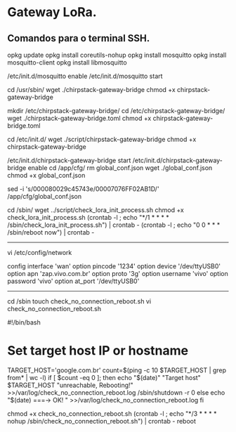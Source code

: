 # Gateway LoRa.

## Comandos para o terminal SSH.

opkg update
opkg install coreutils-nohup
opkg install mosquitto
opkg install mosquitto-client
opkg install libmosquitto

/etc/init.d/mosquitto enable
/etc/init.d/mosquitto start

cd /usr/sbin/
wget ./chirpstack-gateway-bridge
chmod +x chirpstack-gateway-bridge

mkdir /etc/chirpstack-gateway-bridge/
cd /etc/chirpstack-gateway-bridge/
wget ./chirpstack-gateway-bridge.toml
chmod +x chirpstack-gateway-bridge.toml

cd /etc/init.d/
wget ./script/chirpstack-gateway-bridge
chmod +x chirpstack-gateway-bridge

/etc/init.d/chirpstack-gateway-bridge start
/etc/init.d/chirpstack-gateway-bridge enable
cd /app/cfg/
rm global_conf.json
wget ./global_conf.json
chmod +x global_conf.json

sed -i 's/000080029c45743e/00007076FF02AB1D/' /app/cfg/global_conf.json

cd /sbin/
wget ../script/check_lora_init_process.sh
chmod +x check_lora_init_process.sh
(crontab -l ; echo "*/1 * * * * /sbin/check_lora_init_process.sh") | crontab -
(crontab -l ; echo "0 0 * * * /sbin/reboot now") | crontab -

----------------------------------------------------------------------------------------------------------

vi /etc/config/network 

config interface 'wan'
	option pincode '1234'
	option device '/dev/ttyUSB0'
	option apn 'zap.vivo.com.br'
	option proto '3g'
	option username 'vivo'
	option password 'vivo'
	option at_port '/dev/ttyUSB0'

----------------------------------------------------------------------------------------------------------

cd /sbin
touch check_no_connection_reboot.sh
vi check_no_connection_reboot.sh 

#!/bin/bash
# Set target host IP or hostname
TARGET_HOST='google.com.br'
count=$(ping -c 10 $TARGET_HOST | grep from* | wc -l)
if [ $count -eq 0 ]; then
    echo "$(date)" "Target host" $TARGET_HOST "unreachable, Rebooting!" >>/var/log/check_no_connection_reboot.log
    /sbin/shutdown -r 0
else
    echo "$(date) ===-> OK! " >>/var/log/check_no_connection_reboot.log
fi

chmod +x check_no_connection_reboot.sh
(crontab -l ; echo "*/3 * * * * nohup /sbin/check_no_connection_reboot.sh") | crontab -
reboot
